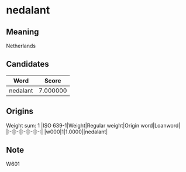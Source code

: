 # nedalant

## Meaning

Netherlands

## Candidates

|Word|Score|
|:-:|:-:|
|nedalant|7.000000|

## Origins

Weight sum: 1
|ISO 639-1|Weight|Regular weight|Origin word|Loanword|
|:-:|:-:|:-:|:-:|:-:|
|w000|1|1.0000||nedalant|

## Note

W601

